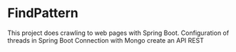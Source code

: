 # FindPattern
This project does crawling to web pages with Spring Boot. Configuration of threads in Spring Boot Connection with Mongo create an API REST
